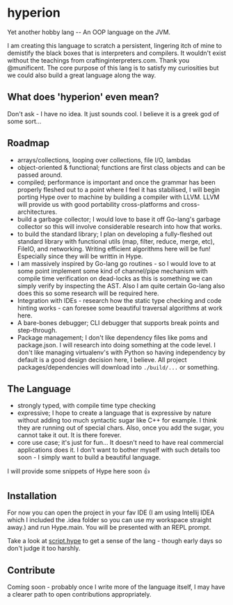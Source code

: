 # hyperion
Yet another hobby lang -- An OOP language on the JVM.

I am creating this language to scratch a persistent, lingering itch of mine to demistify the black boxes that is interpreters and compilers. It wouldn't exist without the teachings from craftinginterpreters.com. Thank you @munificent. The core purpose of this lang is to satisfy my curiosities but we could also build a great language along the way.

## What does 'hyperion' even mean?
Don't ask - I have no idea. It just sounds cool. I believe it is a greek god of some sort...

## Roadmap
- arrays/collections, looping over collections, file I/O, lambdas
- object-oriented & functional; functions are first class objects and can be passed around.
- compiled; performance is important and once the grammar has been properly fleshed out to a point where I feel it has stabilised, I will begin porting Hype over to machine by building a compiler with LLVM. LLVM will provide us with good portability cross-platforms and cross-architectures.
- build a garbage collector; I would love to base it off Go-lang's garbage collector so this will involve considerable research into how that works.
- to build the standard library; I plan on developing a fully-fleshed out standard library with functional utils (map, filter, reduce, merge, etc), FileIO, and networking. Writing efficient algorithms here will be fun! Especially since they will be writtin in Hype.
- I am massively inspired by Go-lang go routines - so I would love to at some point implement some kind of channel/pipe mechanism with compile time verification on dead-locks as this is something we can simply verify by inspecting the AST. Also I am quite certain Go-lang also does this so some research will be required here.
- Integration with IDEs - research how the static type checking and code hinting works - can foresee some beautiful traversal algorithms at work here.
- A bare-bones debugger; CLI debugger that supports break points and step-through.
- Package management; I don't like dependency files like poms and package.json. I will research into doing something at the code level. I don't like managing virtualenv's with Python so having independency by default is a good design decision here, I believe. All project packages/dependencies will download into `./build/...` or something.

## The Language
- strongly typed, with compile time type checking
- expressive; I hope to create a language that is expressive by nature without adding too much syntactic sugar like C++ for example. I think they are running out of special chars. Also, once you add the sugar, you cannot take it out. It is there forever.
- core use case; it's just for fun... It doesn't need to have real commercial applications does it. I don't want to bother myself with such details too soon - I simply want to build a beautiful language.

I will provide some snippets of Hype here soon 👍

## Installation

For now you can open the project in your fav IDE (I am using Intellij IDEA which I included the .idea folder so you can use my workspace straight away.) and run Hype.main. You will be presented with an REPL prompt.

Take a look at [script.hype](https://github.com/andjonno/hyperion/blob/master/script.hype) to get a sense of the lang - though early days so don't judge it too harshly.

## Contribute

Coming soon - probably once I write more of the language itself, I may have a clearer path to open contributions appropriately.
